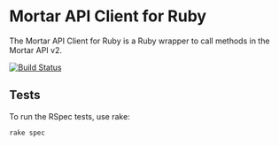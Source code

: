 # Mortar API Client for Ruby

The Mortar API Client for Ruby is a Ruby wrapper to call methods in the Mortar API v2.

[![Build Status](https://travis-ci.org/mortardata/mortar-api-ruby.png)](https://travis-ci.org/mortardata/mortar-api-ruby)

## Tests

To run the RSpec tests, use rake:

    rake spec


